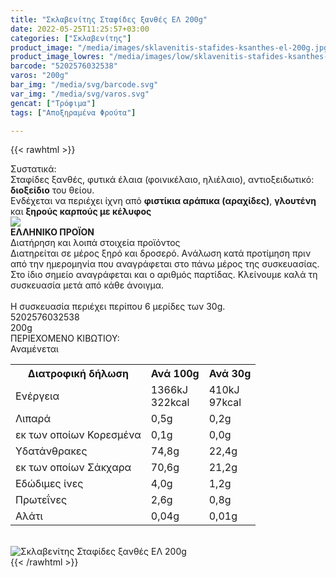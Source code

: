 ```yaml
---
title: "Σκλαβενίτης Σταφίδες ξανθές ΕΛ 200g"
date: 2022-05-25T11:25:57+03:00
categories: ["Σκλαβενίτης"]
product_image: "/media/images/sklavenitis-stafides-ksanthes-el-200g.jpg"
product_image_lowres: "/media/images/low/sklavenitis-stafides-ksanthes-el-200g.jpg"
barcode: "5202576032538"
varos: "200g"
bar_img: "/media/svg/barcode.svg"
var_img: "/media/svg/varos.svg"
gencat: ["Τρόφιμα"]
tags: ["Αποξηραμένα Φρούτα"]

---
```

{{< rawhtml >}}

<div class="sload620"><div class="product"><div id="sistatika">Συστατικά:</div><div class="alltext">Σταφίδες ξανθές, φυτικά έλαια (φοινικέλαιο, ηλιέλαιο), αντιοξειδωτικό: <b>διοξείδιο</b> του θείου.<br>Ενδέχεται να περιέχει ίχνη από <b>φιστίκια αράπικα (αραχίδες)</b>, <b>γλουτένη</b> και <b>ξηρούς καρπούς με κέλυφος</b></div><div id="flag"><div id="flagimage"><img src="/media/icons/gr.svg"></div><span id="flagtext"><b>ΕΛΛΗΝΙΚΟ ΠΡΟΪΟΝ</b></span></div><div id="loipa">Διατήρηση και λοιπά στοιχεία προϊόντος</div><div class="alltext">Διατηρείται σε μέρος ξηρό και δροσερό. Aνάλωση κατά προτίμηση πριν από την ημερομηνία που αναγράφεται στο πάνω μέρος της συσκευασίας. Στο ίδιο σημείο αναγράφεται και ο αριθμός παρτίδας. Κλείνουμε καλά τη συσκευασία μετά από κάθε άνοιγμα.<br><br>Η συσκευασία περιέχει περίπου 6 μερίδες των 30g.</div><div id="barcode"><div id="barimage1"></div><span id="bartext">5202576032538</span></div><div id="varos"><div id="varosimage1"></div><span id="varostext">200g</span></div><div id="kivotio">ΠΕΡΙΕΧΟΜΕΝΟ ΚΙΒΩΤΙΟΥ:<br>Αναμένεται</div><div class="tabout"><table id="diatable"><tbody><tr><th>Διατροφική δήλωση</th><th>Ανά 100g</th><th>Ανά 30g</th></tr><tr><td class="texr2">Ενέργεια</td><td class="texr">1366kJ<br>322kcal</td><td class="texr">410kJ<br>97kcal</td></tr><tr><td class="texr2">Λιπαρά</td><td class="texr">0,5g</td><td class="texr">0,2g</td></tr><tr><td class="gray">εκ των οποίων Κορεσµένα</td><td class="gray2">0,1g</td><td class="gray2">0,0g</td></tr><tr><td class="texr2">Yδατάνθρακες</td><td class="texr">74,8g</td><td class="texr">22,4g</td></tr><tr><td class="gray">εκ των οποίων Σάκχαρα</td><td class="gray2">70,6g</td><td class="gray2">21,2g</td></tr><tr><td class="texr2">Eδώδιμες ίνες</td><td class="texr">4,0g</td><td class="texr">1,2g</td></tr><tr><td class="texr2">Πρωτεΐνες</td><td class="texr">2,6g</td><td class="texr">0,8g</td></tr><tr><td class="texr2">Αλάτι</td><td class="texr">0,04g</td><td class="texr">0,01g</td></tr></tbody></table></div><br><div class="pimg"><img alt="Σκλαβενίτης Σταφίδες ξανθές ΕΛ 200g" title="Σκλαβενίτης Σταφίδες ξανθές ΕΛ 200g" src="/media/images/sklavenitis-stafides-ksanthes-el-200g.jpg"></div></div></div>
{{< /rawhtml >}}



